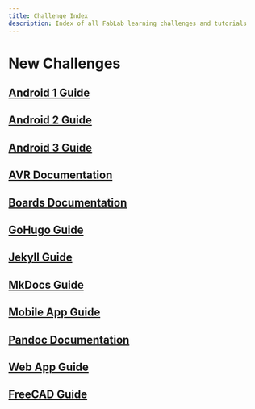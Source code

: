 ```yaml
---
title: Challenge Index
description: Index of all FabLab learning challenges and tutorials
---
```


# New Challenges

## [Android 1 Guide](/challenges/android1)

## [Android 2 Guide](/challenges/android2)

## [Android 3 Guide](/challenges/android3)

## [AVR Documentation](/challenges/avr)

## [Boards Documentation](/challenges/boards)

## [GoHugo Guide](/challenges/gohugo)

## [Jekyll Guide](/challenges/jekyll)

## [MkDocs Guide](/challenges/mkdocs)

## [Mobile App Guide](/challenges/mob-app)

## [Pandoc Documentation](/challenges/pandoc)

## [Web App Guide](/challenges/web-app)

## [FreeCAD Guide](/freecad)
